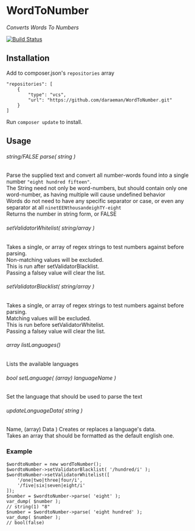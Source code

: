 # WordToNumber

*Converts Words To Numbers*

[![Build Status](https://travis-ci.org/daraeman/WordToNumber.png?branch=master)](https://travis-ci.org/daraeman/WordToNumber)

## Installation

Add to composer.json's `repositories` array

    "repositories": [
        {
            "type": "vcs",
            "url": "https://github.com/daraeman/WordToNumber.git"
        }
    ]

Run `composer update` to install.

## Usage

###### _string/FALSE_ parse( string )
Parse the supplied text and convert all number-words found into a single number `"eight hundred fifteen"`.<br>
The String need not only be word-numbers, but should contain only one word-number, as having multiple will cause undefined behavior<br>
Words do not need to have any specific separator or case, or even any separator at all `ninetEENthousandeighTY-eight`<br>
Returns the number in string form, or FALSE

###### setValidatorWhitelist( string/array )
Takes a single, or array of regex strings to test numbers against before parsing.<br>
Non-matching values will be excluded.<br>
This is run after setValidatorBlacklist.<br>
Passing a falsey value will clear the list.

###### setValidatorBlacklist( string/array )
Takes a single, or array of regex strings to test numbers against before parsing.<br>
Matching values will be excluded.<br>
This is run before setValidatorWhitelist.<br>
Passing a falsey value will clear the list.

###### _array_ listLanguages()
Lists the available languages

###### _bool_ setLanguage( (array) languageName )
Set the language that should be used to parse the text

###### updateLanguageData( string )
Name, (array) Data ) Creates or replaces a language's data.<br>Takes an array that should be formatted as the default english one.

### Example
	$wordtoNumber = new wordToNumber();
	$wordtoNumber->setValidatorBlacklist( '/hundred/i' );
	$wordtoNumber->setValidatorWhitelist([
		'/one|two|three|four/i',
		'/five|six|seven|eight/i'
	]);
	$number = $wordtoNumber->parse( 'eight' );
	var_dump( $number );
	// string(1) "8"
	$number = $wordtoNumber->parse( 'eight hundred' );
	var_dump( $number );
	// bool(false)
